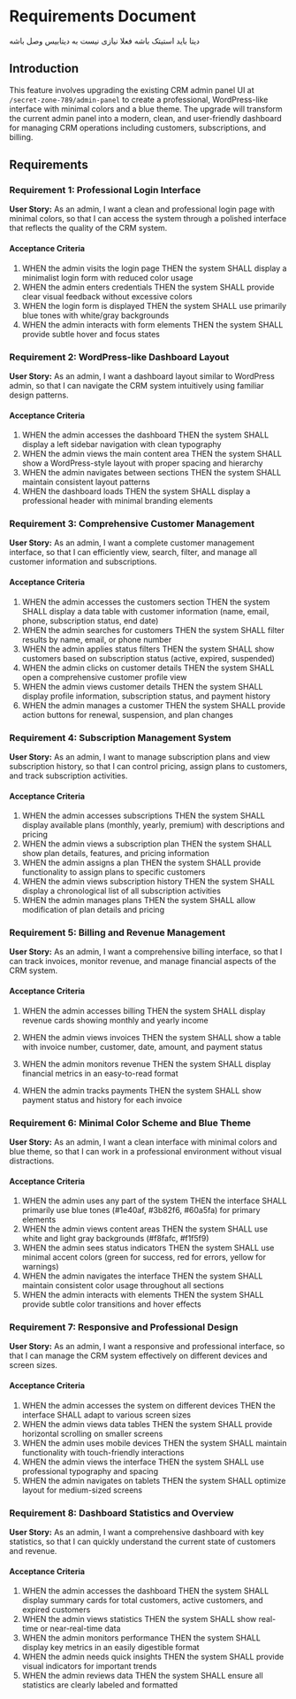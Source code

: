 # Requirements Document
دیتا باید استیتک باشه فعلا نیازی نیست به دیتابیس وصل باشه
## Introduction

This feature involves upgrading the existing CRM admin panel UI at `/secret-zone-789/admin-panel` to create a professional, WordPress-like interface with minimal colors and a blue theme. The upgrade will transform the current admin panel into a modern, clean, and user-friendly dashboard for managing CRM operations including customers, subscriptions, and billing.

## Requirements

### Requirement 1: Professional Login Interface

**User Story:** As an admin, I want a clean and professional login page with minimal colors, so that I can access the system through a polished interface that reflects the quality of the CRM system.

#### Acceptance Criteria

1. WHEN the admin visits the login page THEN the system SHALL display a minimalist login form with reduced color usage
2. WHEN the admin enters credentials THEN the system SHALL provide clear visual feedback without excessive colors
3. WHEN the login form is displayed THEN the system SHALL use primarily blue tones with white/gray backgrounds
4. WHEN the admin interacts with form elements THEN the system SHALL provide subtle hover and focus states

### Requirement 2: WordPress-like Dashboard Layout

**User Story:** As an admin, I want a dashboard layout similar to WordPress admin, so that I can navigate the CRM system intuitively using familiar design patterns.

#### Acceptance Criteria

1. WHEN the admin accesses the dashboard THEN the system SHALL display a left sidebar navigation with clean typography
2. WHEN the admin views the main content area THEN the system SHALL show a WordPress-style layout with proper spacing and hierarchy
3. WHEN the admin navigates between sections THEN the system SHALL maintain consistent layout patterns
4. WHEN the dashboard loads THEN the system SHALL display a professional header with minimal branding elements

### Requirement 3: Comprehensive Customer Management

**User Story:** As an admin, I want a complete customer management interface, so that I can efficiently view, search, filter, and manage all customer information and subscriptions.

#### Acceptance Criteria

1. WHEN the admin accesses the customers section THEN the system SHALL display a data table with customer information (name, email, phone, subscription status, end date)
2. WHEN the admin searches for customers THEN the system SHALL filter results by name, email, or phone number
3. WHEN the admin applies status filters THEN the system SHALL show customers based on subscription status (active, expired, suspended)
4. WHEN the admin clicks on customer details THEN the system SHALL open a comprehensive customer profile view
5. WHEN the admin views customer details THEN the system SHALL display profile information, subscription status, and payment history
6. WHEN the admin manages a customer THEN the system SHALL provide action buttons for renewal, suspension, and plan changes

### Requirement 4: Subscription Management System

**User Story:** As an admin, I want to manage subscription plans and view subscription history, so that I can control pricing, assign plans to customers, and track subscription activities.

#### Acceptance Criteria

1. WHEN the admin accesses subscriptions THEN the system SHALL display available plans (monthly, yearly, premium) with descriptions and pricing
2. WHEN the admin views a subscription plan THEN the system SHALL show plan details, features, and pricing information
3. WHEN the admin assigns a plan THEN the system SHALL provide functionality to assign plans to specific customers
4. WHEN the admin views subscription history THEN the system SHALL display a chronological list of all subscription activities
5. WHEN the admin manages plans THEN the system SHALL allow modification of plan details and pricing

### Requirement 5: Billing and Revenue Management

**User Story:** As an admin, I want a comprehensive billing interface, so that I can track invoices, monitor revenue, and manage financial aspects of the CRM system.

#### Acceptance Criteria

1. WHEN the admin accesses billing THEN the system SHALL display revenue cards showing monthly and yearly income
2. WHEN the admin views invoices THEN the system SHALL show a table with invoice number, customer, date, amount, and payment status

4. WHEN the admin monitors revenue THEN the system SHALL display financial metrics in an easy-to-read format
5. WHEN the admin tracks payments THEN the system SHALL show payment status and history for each invoice

### Requirement 6: Minimal Color Scheme and Blue Theme

**User Story:** As an admin, I want a clean interface with minimal colors and blue theme, so that I can work in a professional environment without visual distractions.

#### Acceptance Criteria

1. WHEN the admin uses any part of the system THEN the interface SHALL primarily use blue tones (#1e40af, #3b82f6, #60a5fa) for primary elements
2. WHEN the admin views content areas THEN the system SHALL use white and light gray backgrounds (#f8fafc, #f1f5f9)
3. WHEN the admin sees status indicators THEN the system SHALL use minimal accent colors (green for success, red for errors, yellow for warnings)
4. WHEN the admin navigates the interface THEN the system SHALL maintain consistent color usage throughout all sections
5. WHEN the admin interacts with elements THEN the system SHALL provide subtle color transitions and hover effects

### Requirement 7: Responsive and Professional Design

**User Story:** As an admin, I want a responsive and professional interface, so that I can manage the CRM system effectively on different devices and screen sizes.

#### Acceptance Criteria

1. WHEN the admin accesses the system on different devices THEN the interface SHALL adapt to various screen sizes
2. WHEN the admin views data tables THEN the system SHALL provide horizontal scrolling on smaller screens
3. WHEN the admin uses mobile devices THEN the system SHALL maintain functionality with touch-friendly interactions
4. WHEN the admin views the interface THEN the system SHALL use professional typography and spacing
5. WHEN the admin navigates on tablets THEN the system SHALL optimize layout for medium-sized screens

### Requirement 8: Dashboard Statistics and Overview

**User Story:** As an admin, I want a comprehensive dashboard with key statistics, so that I can quickly understand the current state of customers and revenue.

#### Acceptance Criteria

1. WHEN the admin accesses the dashboard THEN the system SHALL display summary cards for total customers, active customers, and expired customers
2. WHEN the admin views statistics THEN the system SHALL show real-time or near-real-time data
3. WHEN the admin monitors performance THEN the system SHALL display key metrics in an easily digestible format
4. WHEN the admin needs quick insights THEN the system SHALL provide visual indicators for important trends
5. WHEN the admin reviews data THEN the system SHALL ensure all statistics are clearly labeled and formatted